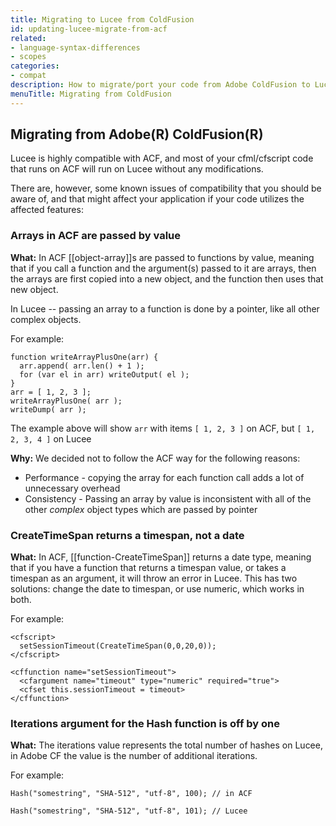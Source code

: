```yaml
---
title: Migrating to Lucee from ColdFusion
id: updating-lucee-migrate-from-acf
related:
- language-syntax-differences
- scopes
categories:
- compat
description: How to migrate/port your code from Adobe ColdFusion to Lucee
menuTitle: Migrating from ColdFusion
---
```


## Migrating from Adobe(R) ColdFusion(R) ##

Lucee is highly compatible with ACF, and most of your cfml/cfscript code that runs on ACF will run on Lucee without any modifications.

There are, however, some known issues of compatibility that you should be aware of, and that might affect your application if your code utilizes the affected features:

### Arrays in ACF are passed by value ###

**What:**
In ACF [[object-array]]s are passed to functions by value, meaning that if you call a function and the argument(s) passed to it are arrays, then the arrays are first copied into a new object, and the function then uses that new object.

In Lucee -- passing an array to a function is done by a pointer, like all other complex objects.

For example:

```luceescript
function writeArrayPlusOne(arr) {
  arr.append( arr.len() + 1 );
  for (var el in arr) writeOutput( el );
}
arr = [ 1, 2, 3 ];
writeArrayPlusOne( arr );
writeDump( arr );
```

The example above will show `arr` with items `[ 1, 2, 3 ]` on ACF, but `[ 1, 2, 3, 4 ]` on Lucee

**Why:**
We decided not to follow the ACF way for the following reasons:

* Performance - copying the array for each function call adds a lot of unnecessary overhead
* Consistency - Passing an array by value is inconsistent with all of the other _complex_ object types which are passed by pointer

### CreateTimeSpan returns a timespan, not a date ###

**What:**
In ACF, [[function-CreateTimeSpan]] returns a date type, meaning that if you have a function that returns a timespan value, or takes a timespan as an argument, it will throw an error in Lucee.  This has two solutions: change the date to timespan, or use numeric, which works in both.

For example:

```luceescript
<cfscript>
  setSessionTimeout(CreateTimeSpan(0,0,20,0));
</cfscript>
```

```lucee
<cffunction name="setSessionTimeout">
  <cfargument name="timeout" type="numeric" required="true">
  <cfset this.sessionTimeout = timeout>
</cffunction>

```

### Iterations argument for the Hash function is off by one ###

**What:**
The iterations value represents the total number of hashes on Lucee, in Adobe CF the value is the number of additional iterations.

For example:

```luceescript
Hash("somestring", "SHA-512", "utf-8", 100); // in ACF

Hash("somestring", "SHA-512", "utf-8", 101); // Lucee

```
